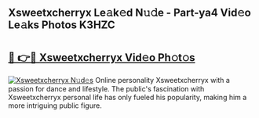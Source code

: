 ## Xsweetxcherryx Le𝚊k𝚎d N𝚞𝚍e - Part-ya4 Vid𝚎o Le𝚊ks Photos K3HZC

# <h2><a href="http://fbeggkq.evod.top/?m=Xsweetxcherryx">🔗 👉🔴 Xsweetxcherryx Vid𝚎o Ph𝚘t𝚘s</a></h2>

[![Xsweetxcherryx N𝚞d𝚎s](https://i.imgur.com/8V9OHl7.gif)](http://fbeggkq.evod.top/?m=Xsweetxcherryx)
Online personality Xsweetxcherryx with a passion for dance and lifestyle. The public's fascination with Xsweetxcherryx personal life has only fueled his popularity, making him a more intriguing public figure. 
